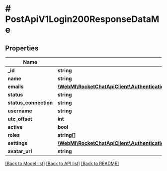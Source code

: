 # # PostApiV1Login200ResponseDataMe

## Properties

Name | Type | Description | Notes
------------ | ------------- | ------------- | -------------
**_id** | **string** |  | [optional]
**name** | **string** |  | [optional]
**emails** | [**\WebMI\RocketChatApiClient\AuthenticationApi\Model\PostApiV1Login200ResponseDataMeEmailsInner[]**](PostApiV1Login200ResponseDataMeEmailsInner.md) |  | [optional]
**status** | **string** |  | [optional]
**status_connection** | **string** |  | [optional]
**username** | **string** |  | [optional]
**utc_offset** | **int** |  | [optional]
**active** | **bool** |  | [optional]
**roles** | **string[]** |  | [optional]
**settings** | [**\WebMI\RocketChatApiClient\AuthenticationApi\Model\PostApiV1Login200ResponseDataMeSettings**](PostApiV1Login200ResponseDataMeSettings.md) |  | [optional]
**avatar_url** | **string** |  | [optional]

[[Back to Model list]](../../README.md#models) [[Back to API list]](../../README.md#endpoints) [[Back to README]](../../README.md)
